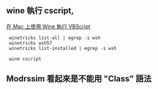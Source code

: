 ## wine 執行 cscript,
<a href="https://ephrain.net/mac-%E5%9C%A8-mac-%E4%B8%8A%E4%BD%BF%E7%94%A8-wine-%E5%9F%B7%E8%A1%8C-vbscript/">在 Mac 上使用 Wine 執行 VBScript</a>

```
 winetricks list-all | egrep -i wsh
 winetricks wsh57
 winetricks list-installed | egrep -i wsh

 wine cscript

```

## Modrssim 看起來是不能用 "Class" 語法
